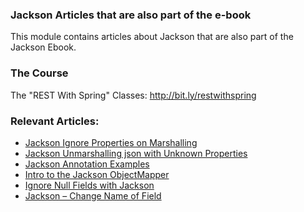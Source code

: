 ### Jackson Articles that are also part of the e-book

This module contains articles about Jackson that are also part of the Jackson Ebook.

### The Course

The "REST With Spring" Classes: http://bit.ly/restwithspring

### Relevant Articles: 
- [Jackson Ignore Properties on Marshalling](https://www.baeldung.com/jackson-ignore-properties-on-serialization)
- [Jackson Unmarshalling json with Unknown Properties](https://www.baeldung.com/jackson-deserialize-json-unknown-properties)
- [Jackson Annotation Examples](https://www.baeldung.com/jackson-annotations)
- [Intro to the Jackson ObjectMapper](https://www.baeldung.com/jackson-object-mapper-tutorial)
- [Ignore Null Fields with Jackson](https://www.baeldung.com/jackson-ignore-null-fields)
- [Jackson – Change Name of Field](https://www.baeldung.com/jackson-name-of-property)

